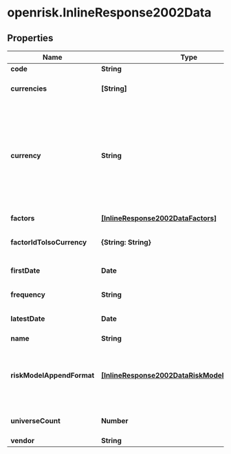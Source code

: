 # openrisk.InlineResponse2002Data

## Properties

Name | Type | Description | Notes
------------ | ------------- | ------------- | -------------
**code** | **String** | Model code | 
**currencies** | **[String]** | Currencies that can be used with the model | 
**currency** | **String** | ISO-4217 currency code for risk model and holdings data to fetch and use. Ignored only for composite asset definitions provided as inputs via &#39;compositeAssets&#39; field. | 
**factors** | [**[InlineResponse2002DataFactors]**](InlineResponse2002DataFactors.md) | Factors of the model | 
**factorIdToIsoCurrency** | **{String: String}** | Map of currency factor IDs to ISO currency code. | 
**firstDate** | **Date** | **(since 1.12.0)**  Date format YYYY-MM-DD. | 
**frequency** | **String** | Frequency of the model | 
**latestDate** | **Date** | **(since 1.12.0)**  Date format YYYY-MM-DD. | 
**name** | **String** | Model name | 
**riskModelAppendFormat** | [**[InlineResponse2002DataRiskModelAppendFormat]**](InlineResponse2002DataRiskModelAppendFormat.md) | List of fields which are supported by the risk model for appending additional asset data | [optional] 
**universeCount** | **Number** | Total universe count of the model | 
**vendor** | **String** | Model vendor | 


